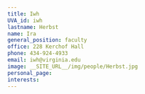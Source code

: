 ```yaml
---
title: Iwh
UVA_id: iwh
lastname: Herbst
name: Ira
general_position: faculty
office: 228 Kerchof Hall
phone: 434-924-4933
email: iwh@virginia.edu
image: __SITE_URL__/img/people/Herbst.jpg
personal_page: 
interests: 
---
```


